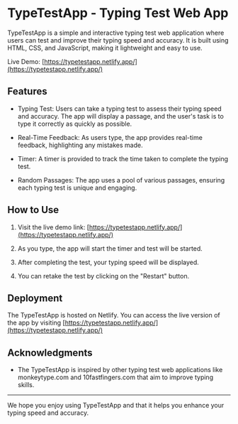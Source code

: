 # TypeTestApp - Typing Test Web App

TypeTestApp is a simple and interactive typing test web application where users can test and improve their typing speed and accuracy. It is built using HTML, CSS, and JavaScript, making it lightweight and easy to use.

Live Demo: [https://typetestapp.netlify.app/](https://typetestapp.netlify.app/)

## Features

- Typing Test: Users can take a typing test to assess their typing speed and accuracy. The app will display a passage, and the user's task is to type it correctly as quickly as possible.

- Real-Time Feedback: As users type, the app provides real-time feedback, highlighting any mistakes made.

- Timer: A timer is provided to track the time taken to complete the typing test.

- Random Passages: The app uses a pool of various passages, ensuring each typing test is unique and engaging.


## How to Use

1. Visit the live demo link: [https://typetestapp.netlify.app/](https://typetestapp.netlify.app/)

2. As you type, the app will start the timer and test will be started.

4. After completing the test, your typing speed will be displayed.

5. You can retake the test by clicking on the "Restart" button.

## Deployment

The TypeTestApp is hosted on Netlify. You can access the live version of the app by visiting [https://typetestapp.netlify.app/](https://typetestapp.netlify.app/)

## Acknowledgments

- The TypeTestApp is inspired by other typing test web applications like monkeytype.com and 10fastfingers.com that aim to improve typing skills.

---

We hope you enjoy using TypeTestApp and that it helps you enhance your typing speed and accuracy.
